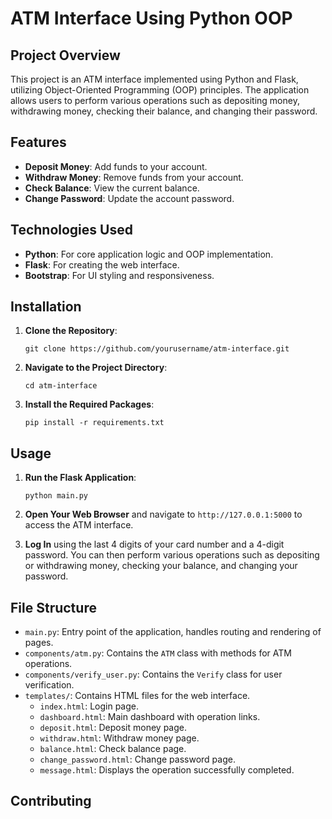# ATM Interface Using Python OOP

## Project Overview

This project is an ATM interface implemented using Python and Flask, utilizing Object-Oriented Programming (OOP) principles. The application allows users to perform various operations such as depositing money, withdrawing money, checking their balance, and changing their password.

## Features

- **Deposit Money**: Add funds to your account.
- **Withdraw Money**: Remove funds from your account.
- **Check Balance**: View the current balance.
- **Change Password**: Update the account password.

## Technologies Used

- **Python**: For core application logic and OOP implementation.
- **Flask**: For creating the web interface.
- **Bootstrap**: For UI styling and responsiveness.

## Installation

1. **Clone the Repository**:
    ```
    git clone https://github.com/yourusername/atm-interface.git
    ```

2. **Navigate to the Project Directory**:
    ```
    cd atm-interface
    ```


3. **Install the Required Packages**:
    ```
    pip install -r requirements.txt
    ```

## Usage

1. **Run the Flask Application**:
    ```
    python main.py
    ```

2. **Open Your Web Browser** and navigate to `http://127.0.0.1:5000` to access the ATM interface.

3. **Log In** using the last 4 digits of your card number and a 4-digit password. You can then perform various operations such as depositing or withdrawing money, checking your balance, and changing your password.

## File Structure

- `main.py`: Entry point of the application, handles routing and rendering of pages.
- `components/atm.py`: Contains the `ATM` class with methods for ATM operations.
- `components/verify_user.py`: Contains the `Verify` class for user verification.
- `templates/`: Contains HTML files for the web interface.
  - `index.html`: Login page.
  - `dashboard.html`: Main dashboard with operation links.
  - `deposit.html`: Deposit money page.
  - `withdraw.html`: Withdraw money page.
  - `balance.html`: Check balance page.
  - `change_password.html`: Change password page.
  - `message.html`: Displays the operation successfully completed.

## Contributing
